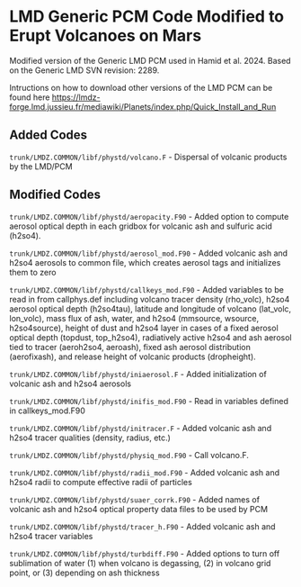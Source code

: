 # LMD Generic PCM Code Modified to Erupt Volcanoes on Mars

Modified version of the Generic LMD PCM used in Hamid et al. 2024. Based on the Generic LMD SVN revision: 2289.

Intructions on how to download other versions of the LMD PCM can be found here https://lmdz-forge.lmd.jussieu.fr/mediawiki/Planets/index.php/Quick_Install_and_Run

## Added Codes
`trunk/LMDZ.COMMON/libf/phystd/volcano.F` - Dispersal of volcanic products by the LMD/PCM

## Modified Codes
`trunk/LMDZ.COMMON/libf/phystd/aeropacity.F90` -  Added option to compute aerosol optical depth in each gridbox for volcanic ash and sulfuric acid (h2so4).

`trunk/LMDZ.COMMON/libf/phystd/aerosol_mod.F90` - Added volcanic ash and h2so4 aerosols to common file, which creates aerosol tags and initializes them to zero

`trunk/LMDZ.COMMON/libf/phystd/callkeys_mod.F90` - Added variables to be read in from callphys.def including volcano tracer density (rho_volc), h2so4 aerosol optical depth (h2so4tau), latitude and longitude of volcano (lat_volc, lon_volc), mass flux of ash, water, and h2so4 (mmsource, wsource, h2so4source), height of dust and h2so4 layer in cases of a fixed aerosol optical depth (topdust, top_h2so4), radiatively active h2so4 and ash aerosol tied to tracer (aeroh2so4, aeroash), fixed ash aerosol distribution (aerofixash), and release height of volcanic products (dropheight).

`trunk/LMDZ.COMMON/libf/phystd/iniaerosol.F` - Added initialization of volcanic ash and h2so4 aerosols 

`trunk/LMDZ.COMMON/libf/phystd/inifis_mod.F90` - Read in variables defined in callkeys_mod.F90

`trunk/LMDZ.COMMON/libf/phystd/initracer.F` - Added volcanic ash and h2so4 tracer qualities (density, radius, etc.)

`trunk/LMDZ.COMMON/libf/phystd/physiq_mod.F90` - Call volcano.F. 

`trunk/LMDZ.COMMON/libf/phystd/radii_mod.F90` - Added volcanic ash and h2so4 radii to compute effective radii of particles

`trunk/LMDZ.COMMON/libf/phystd/suaer_corrk.F90` - Added names of volcanic ash and h2so4 optical property data files to be used by PCM 

`trunk/LMDZ.COMMON/libf/phystd/tracer_h.F90` - Added volcanic ash and h2so4 tracer variables

`trunk/LMDZ.COMMON/libf/phystd/turbdiff.F90` - Added options to turn off sublimation of water (1) when volcano is degassing, (2) in volcano grid point, or (3) depending on ash thickness

